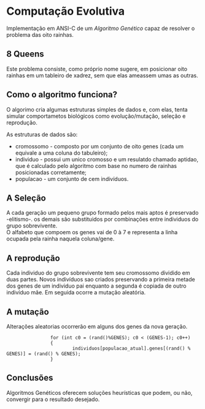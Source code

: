 # Computação Evolutiva
Implementação em ANSI-C de um _Algoritmo Genético_ capaz de resolver o problema das oito rainhas.  
  
    
## 8 Queens  
Este problema consiste, como próprio nome sugere, em posicionar oito rainhas em um tableiro de xadrez, sem que elas ameassem umas as outras.  
  
    
## Como o algoritmo funciona?  
O algorimo cria algumas estruturas simples de dados e, com elas, tenta simular comportametos biológicos como evolução/mutação, seleção e reprodução.  
  
As estruturas de dados são:  
* cromossomo - composto por um conjunto de oito genes (cada um equivale a uma coluna do tabuleiro);
* individuo - possui um unico cromosso e um resulatdo chamado aptidao, que é calculado pelo algoritmo com base no numero de rainhas posicionadas corretamente;
* populacao -  um conjunto de cem indivíduos.  
    
    
## A Seleção
A cada geração um pequeno grupo formado pelos mais aptos é preservado -elitismo-. os demais são substituidos por combinações entre individuos do grupo sobrevivente.  
O alfabeto que compoem os genes vai de 0 à 7 e representa a linha ocupada pela rainha naquela coluna/gene.
  
    
## A reprodução  
Cada individuo do grupo sobrevivente tem seu cromossomo dividido em duas partes. Novos indivíduos sao criados preservando a primeira metade dos genes de um individuo pai enquanto a segunda é copiada de outro indivíduo mãe. Em seguida ocorre a mutação aleatória.
   
   
## A  mutação  
Alterações aleatorias ocorrerão em alguns dos genes da nova geração.
```
                for (int c0 = (rand()%GENES); c0 < (GENES-1); c0++)
                {
                        individuos[populacao_atual].genes[(rand() % GENES)] = (rand() % GENES);
                }
```
    
## Conclusões  
Algoritmos Genéticos oferecem soluções heurísticas que podem, ou não, convergir para o resultado desejado.
